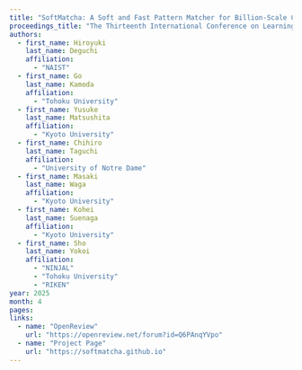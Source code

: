 ```yaml
---
title: "SoftMatcha: A Soft and Fast Pattern Matcher for Billion-Scale Corpus Searches"
proceedings_title: "The Thirteenth International Conference on Learning Representations (ICLR 2025)"
authors:
  - first_name: Hiroyuki
    last_name: Deguchi
    affiliation:
      - "NAIST"
  - first_name: Go
    last_name: Kamoda
    affiliation:
      - "Tohoku University"
  - first_name: Yusuke
    last_name: Matsushita
    affiliation:
      - "Kyoto University"
  - first_name: Chihiro
    last_name: Taguchi
    affiliation:
      - "University of Notre Dame"
  - first_name: Masaki
    last_name: Waga
    affiliation:
      - "Kyoto University"
  - first_name: Kohei
    last_name: Suenaga
    affiliation:
      - "Kyoto University"
  - first_name: Sho
    last_name: Yokoi
    affiliation:
      - "NINJAL"
      - "Tohoku University"
      - "RIKEN"
year: 2025
month: 4
pages: 
links:
  - name: "OpenReview"
    url: "https://openreview.net/forum?id=Q6PAnqYVpo"
  - name: "Project Page"
    url: "https://softmatcha.github.io"
---
```

